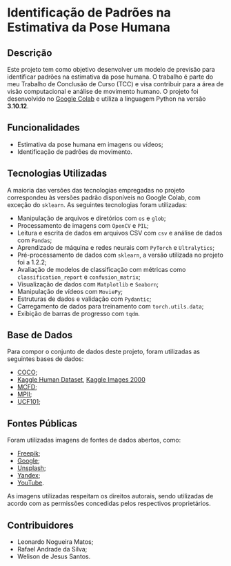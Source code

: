 # Identificação de Padrões na Estimativa da Pose Humana

## Descrição
Este projeto tem como objetivo desenvolver um modelo de previsão para identificar padrões na estimativa da pose humana. O trabalho é parte do meu Trabalho de Conclusão de Curso (TCC) e visa contribuir para a área de visão computacional e análise de movimento humano. O projeto foi desenvolvido no [Google Colab](https://colab.research.google.com/) e utiliza a linguagem Python na versão **3.10.12**.

## Funcionalidades
- Estimativa da pose humana em imagens ou vídeos;
- Identificação de padrões de movimento.

## Tecnologias Utilizadas
A maioria das versões das tecnologias empregadas no projeto correspondeu às versões padrão disponíveis no Google Colab, com exceção do `sklearn`. As seguintes tecnologias foram utilizadas:
- Manipulação de arquivos e diretórios com `os` e `glob`;
- Processamento de imagens com `OpenCV` e `PIL`;
- Leitura e escrita de dados em arquivos CSV com `csv` e análise de dados com `Pandas`;
- Aprendizado de máquina e redes neurais com `PyTorch` e `Ultralytics`;
- Pré-processamento de dados com `sklearn`, a versão utilizada no projeto foi a 1.2.2;
- Avaliação de modelos de classificação com métricas como `classification_report` e `confusion_matrix`;
- Visualização de dados com `Matplotlib` e `Seaborn`;
- Manipulação de vídeos com `MoviePy`;
- Estruturas de dados e validação com `Pydantic`;
- Carregamento de dados para treinamento com `torch.utils.data`;
- Exibição de barras de progresso com `tqdm`.

## Base de Dados
Para compor o conjunto de dados deste projeto, foram utilizadas as seguintes bases de dados:
- [COCO](https://cocodataset.org//);
- [Kaggle Human Dataset](https://www.kaggle.com/datasets/fareselmenshawii/human-dataset/data/), [Kaggle Images 2000](https://www.kaggle.com/datasets/ahmadahmadzada/images2000)
- [MCFD](https://www.iro.umontreal.ca/~labimage/Dataset/);
- [MPII](http://human-pose.mpi-inf.mpg.de/);
- [UCF101](https://www.crcv.ucf.edu/data/UCF101.php);

## Fontes Públicas
Foram utilizadas imagens de fontes de dados abertos, como:
- [Freepik](https://br.freepik.com/);
- [Google](https://www.google.com/);
- [Unsplash](https://unsplash.com/pt-br);
- [Yandex](https://yandex.com/);
- [YouTube](https://www.youtube.com/).

As imagens utilizadas respeitam os direitos autorais, sendo utilizadas de acordo
com as permissões concedidas pelos respectivos proprietários.

## Contribuidores
- Leonardo Nogueira Matos;
- Rafael Andrade da Silva;
- Welison de Jesus Santos.
